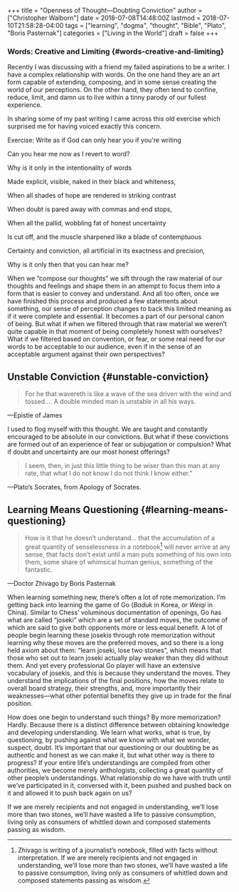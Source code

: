 +++
title = "Openness of Thought—Doubting Conviction"
author = ["Christopher Walborn"]
date = 2018-07-08T14:48:00Z
lastmod = 2018-07-10T21:58:28-04:00
tags = ["learning", "dogma", "thought", "Bible", "Plato", "Boris Pasternak"]
categories = ["Living in the World"]
draft = false
+++

### Words: Creative and Limiting {#words-creative-and-limiting}

Recently I was discussing with a friend my failed aspirations to
be a writer. I have a complex relationship with words. On the one hand they
are an art form capable of extending, composing, and in some sense creating
the world of our perceptions. On the other hand, they often tend to confine,
reduce, limit, and damn us to live within a tinny parody of our fullest
experience. <!--more-->

In sharing some of my past writing I came across this old
exercise which surprised me for having voiced exactly this concern.

<p class="poem-title">Exercise: Write as if God can only hear you if you're writing</p>
<p class="poem-2">Can you hear me now as I revert to word?</p>
<p class="poem-2">Why is it only in the intentionality of words</p>
<p class="poem-2">Made explicit, visible, naked in their black and whiteness,</p>
<p class="poem-2">When all shades of hope are rendered in striking contrast</p>
<p class="poem-2">When doubt is pared away with commas and end stops,</p>
<p class="poem-2">When all the pallid, wobbling fat of honest uncertainty</p>
<p class="poem-2">Is cut off, and the muscle sharpened like a blade of contemptuous</p>
<p class="poem-2">Certainty and conviction, all artificial in its exactness and precision,</p>
<p class="poem-2">Why is it only then that you can hear me?</p>

When we “compose our thoughts” we sift through the raw material of our
thoughts and feelings and shape them in an attempt to focus them into a
form that is easier to convey and understand. And all too often, once we
have finished this process and produced a few statements about something,
our sense of perception changes to back this limited meaning as if it were
complete and essential. It becomes a part of our personal canon of being.
But what if when we filtered through that raw material we weren&rsquo;t quite
capable in that moment of being completely honest with ourselves? What if we
filtered based on convention, or fear, or some real need for our words to be
acceptable to our audience, even if in the sense of an acceptable argument
against their own perspectives?


## Unstable Conviction {#unstable-conviction}

> For he that wavereth is like a wave of the sea driven with the wind and
> tossed.... A double minded man is unstable in all his ways.

<p class="work-ref">—Epistle of James</p>

I used to flog myself with this thought. We are taught and constantly
encouraged to be absolute in our convictions. But what if these convictions
are formed out of an experience of fear or subjugation or compulsion? What
if doubt and uncertainty are our most honest offerings?

> I seem, then, in just this little thing to be wiser than this man at any
> rate, that what I do not know I do not think I know either.”

<p class="work-ref">—Plato’s Socrates, from Apology of Socrates. </p>


## Learning Means Questioning {#learning-means-questioning}

> How is it that he doesn&rsquo;t understand... that the accumulation of a great
> quantity of senselessness in a notebook[^fn:1] will never arrive at any
> sense, that facts don’t exist until a man puts something of his own into
> them, some share of whimsical human genius, something of the fantastic.

<p class="work-ref">—Doctor Zhivago by Boris Pasternak</p>

When learning something new, there&rsquo;s often a lot of rote memorization.
I&rsquo;m getting back into learning the game of Go (_Baduk_ in Korea, or
_Weiqi_ in China). Similar to Chess&rsquo; voluminous documentation of openings,
Go has what are called &ldquo;joseki&rdquo; which are a set of standard moves,
the outcome of which are said to give both opponents more or less equal benefit.
A lot of people begin learning these josekis through rote memorization without
learning why these moves are the preferred moves, and so there is a long held
axiom about them: &ldquo;learn joseki, lose two stones&rdquo;, which means that
those who set out to learn joseki actually play weaker than they did without
them. And yet every professional Go player will have an extensive vocabulary of
josekis, and this is because they understand the moves. They understand the
implications of the final positions, how the moves relate to overall board
strategy, their strengths, and, more importantly their weaknesses—what other
potential benefits they give up in trade for the final position.

How does one begin to understand such things? By more memorization? Hardly.
Because there is a distinct difference between obtaining knowledge and
developing understanding. We learn what works, what is true, by questioning, by
pushing against what we know with what we wonder, suspect, doubt. It&rsquo;s
important that our questioning or our doubting be as authentic and honest as we
can make it, but what other way is there to progress? If your entire
life&rsquo;s understandings are compiled from other authorities, we become
merely anthologists, collecting a great quantity of other people&rsquo;s
understandings. What relationship do we have with truth until we&rsquo;ve
participated in it, conversed with it, been pushed and pushed back on it and
allowed it to push back again on us?

If we are merely recipients and not engaged in understanding, we&rsquo;ll lose
more than two stones, we&rsquo;ll have wasted a life to passive consumption,
living only as consumers of whittled down and composed statements passing as
wisdom.

[^fn:1]: Zhivago is writing of a journalist’s notebook, filled with facts without interpretation. If we are merely recipients and not engaged in understanding, we’ll lose more than two stones, we’ll have wasted a life to passive consumption, living only as consumers of whittled down and composed statements passing as wisdom.
